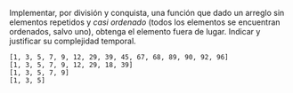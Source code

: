 Implementar, por división y conquista, una función que dado un arreglo sin elementos repetidos y _casi ordenado_ (todos los elementos se encuentran ordenados, salvo uno), obtenga el elemento fuera de lugar. Indicar y justificar su complejidad temporal.

```
[1, 3, 5, 7, 9, 12, 29, 39, 45, 67, 68, 89, 90, 92, 96]
[1, 3, 5, 7, 9, 12, 29, 18, 39]
[1, 3, 5, 7, 9]
[1, 3, 5]
```